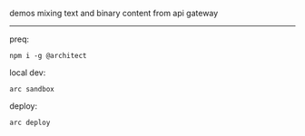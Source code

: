 demos mixing text and binary content from api gateway

---
preq: 

```
npm i -g @architect
```

local dev: 

```
arc sandbox
```

deploy: 

```
arc deploy
```
